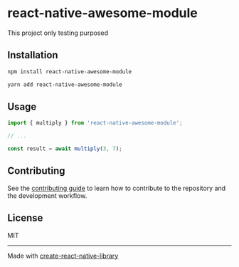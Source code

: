 # react-native-awesome-module

This project only testing purposed

## Installation

```sh
npm install react-native-awesome-module
```

```sh
yarn add react-native-awesome-module

```

## Usage


```js
import { multiply } from 'react-native-awesome-module';

// ...

const result = await multiply(3, 7);
```


## Contributing

See the [contributing guide](CONTRIBUTING.md) to learn how to contribute to the repository and the development workflow.

## License

MIT

---

Made with [create-react-native-library](https://github.com/callstack/react-native-builder-bob)
